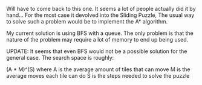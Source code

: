 Will have to come back to this one.
It seems a lot of people actually did it by hand...
For the most case it devolved into the Sliding Puzzle,
The usual way to solve such a problem would be to implement
the A* algorithm.

My current solution is using BFS with a queue. The only problem
is that the nature of the problem may require a lot of memory to
end up being used.

UPDATE: It seems that even BFS would not be a possible solution
for the general case. The search space is roughly:

(A * M)^(S) where
A is the average amount of tiles that can move
M is the average moves each tile can do
S is the steps needed to solve the puzzle

